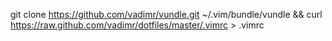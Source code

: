 git clone https://github.com/vadimr/vundle.git ~/.vim/bundle/vundle && curl https://raw.github.com/vadimr/dotfiles/master/.vimrc > .vimrc
